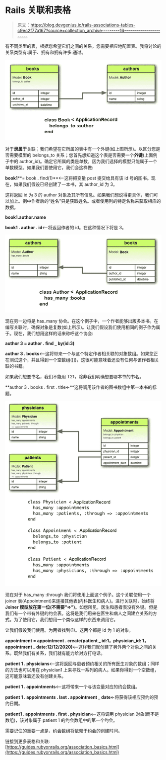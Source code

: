 # Rails 关联和表格

> 原文：<https://blog.devgenius.io/rails-associations-tables-c9ec2f77a167?source=collection_archive---------16----------------------->

有不同类型的表，根据您希望它们之间的关系，您需要相应地配置表。我将讨论的关系类型有:属于、拥有和拥有许多:通过。

![](img/bcac1c4fd79e4594f31c4dc1ea41b7ce.png)

对于**隶属于**关联；我们希望在它所属的表中有一个外键(如上图所示)。以区分您是否需要模型的 belongs_to 关系；您首先想知道这个表是否需要一个**外键**(上面例子中的 author_id)。确定它所属的类是单数，因为我们选择的模型只能属于一个单数模型。如果我们要使用它，我们会这样做:

**book1****= book . find(1)**<——这将把变量 post 提交给具有该 id 号的图书。现在，如果我们假设已经创建了一本书，其 author_id 为 3。

这将返回 id 为 3 的 author 对象及其所有信息。如果我们想说得更具体，我们可以加上。例中作者后的“姓名”只是获取姓名。或者使用列的特定名称来获取相应的数据。

**book1.author.name**

**book1 . author . id**<——将返回作者的 id。在这种情况下将是 3。

![](img/4e6cc837215b1364b6f71f5883567f94.png)

现在另一边将是 has_many 协会。在这个例子中，一个作者能够出版多本书。在编写关联时，确保对象是复数(如上所示)。让我们假设我们使用相同的例子作为属于。现在，我们想用这样的话来称呼这个协会:

**author 3 = author . find _ by(id:3)**

**author 3 . books**<——这将带来一个与这个特定作者相关联的对象数组。如果您正在测试这个，并且得到一个空数组([])，这很可能意味着还没有任何与该作者相关联的书籍。

如果我们想要书名，我们不能用 T21，除非我们明确想要哪本书的书名。

**author 3 . books . first . title<-**这将调用该作者的图书数组中第一本书的标题。

![](img/bdb2219030b37768da953d9ed6b0ec3b.png)

现在对于 has_many :through 我们将使用上面这个例子。这个关联使用一个 joiner 表(Appointment)来连接其他表(内科医生和病人)。进行关联时，始终将 **Joiner 模型放在第一位(不需要“=>”)**。如您所见，医生和患者表没有外键。但是我们有一个带有外键的约会表。这将是我们用来在医生和病人之间建立关系的方式。为了使用它，我们想用一个类似这样的东西来调用它。

让我们假设我们使用。为两者找到(1)。这两个都是 id 为 1 的对象。

**appointment = appointment . create(patient _ id:1，physician_id: 1，appointment _ date:12/12/2020)**<——这样我们就创建了另外两个对象之间的关系。既然我们有关系，我们就有能力给对方打电话。

**patient 1 . physicians**<——这将返回与患者预约相关的所有医生对象的数组；同样的方法也可以用在 physician1 上来寻找一系列的病人。如果你得到一个空数组，这可能意味着还没有创建关系。

**patient 1 . appointments**<——这将带来一个与该变量对应的约会数组。

**patient 1 . appointments . last . appointment _ date**<-将获得该相应预约的预约日期。

**patient1 . appointments . first . physician**<——这将调用 physician 对象(而不是数组)，该对象属于 patient 1 的约会数组中的第一个约会。

需要记住的重要一点是，约会数组将依赖于约会的创建时间。

链接到更多表格和关联:[https://guides.rubyonrails.org/association_basics.html](https://guides.rubyonrails.org/association_basics.html)